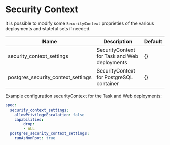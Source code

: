 # Security Context

It is possible to modify some `SecurityContext` proprieties of the various deployments and stateful sets if needed.

| Name                               | Description                                  | Default |
| ---------------------------------- | -------------------------------------------- | ------- |
| security_context_settings          | SecurityContext for Task and Web deployments | {}      |
| postgres_security_context_settings | SecurityContext for PostgreSQL container | {}      |

Example configuration securityContext for the Task and Web deployments:

```yaml
spec:
  security_context_settings:
    allowPrivilegeEscalation: false
    capabilities:
        drop:
        - ALL
  postgres_security_context_settings:
    runAsNonRoot: true
```
